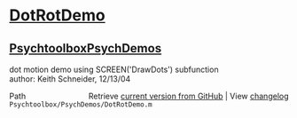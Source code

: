 # [DotRotDemo](DotRotDemo)
## [Psychtoolbox](Psychtoolbox)[PsychDemos](PsychDemos)

dot motion demo using SCREEN('DrawDots') subfunction  
author: Keith Schneider, 12/13/04  




<div class="code_header" style="text-align:right;">
  <span style="float:left;">Path&nbsp;&nbsp;</span> <span class="counter">Retrieve <a href=
  "https://raw.github.com/Psychtoolbox-3/Psychtoolbox-3/beta/Psychtoolbox/PsychDemos/DotRotDemo.m">current version from GitHub</a> | View <a href=
  "https://github.com/Psychtoolbox-3/Psychtoolbox-3/commits/beta/Psychtoolbox/PsychDemos/DotRotDemo.m">changelog</a></span>
</div>
<div class="code">
  <code>Psychtoolbox/PsychDemos/DotRotDemo.m</code>
</div>

